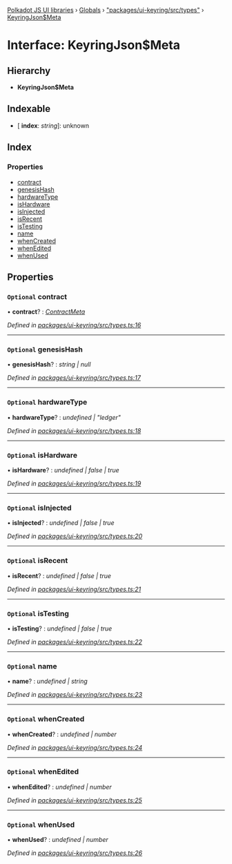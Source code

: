 [Polkadot JS UI libraries](../README.md) › [Globals](../globals.md) › ["packages/ui-keyring/src/types"](../modules/_packages_ui_keyring_src_types_.md) › [KeyringJson$Meta](_packages_ui_keyring_src_types_.keyringjson_meta.md)

# Interface: KeyringJson$Meta

## Hierarchy

* **KeyringJson$Meta**

## Indexable

* \[ **index**: *string*\]: unknown

## Index

### Properties

* [contract](_packages_ui_keyring_src_types_.keyringjson_meta.md#optional-contract)
* [genesisHash](_packages_ui_keyring_src_types_.keyringjson_meta.md#optional-genesishash)
* [hardwareType](_packages_ui_keyring_src_types_.keyringjson_meta.md#optional-hardwaretype)
* [isHardware](_packages_ui_keyring_src_types_.keyringjson_meta.md#optional-ishardware)
* [isInjected](_packages_ui_keyring_src_types_.keyringjson_meta.md#optional-isinjected)
* [isRecent](_packages_ui_keyring_src_types_.keyringjson_meta.md#optional-isrecent)
* [isTesting](_packages_ui_keyring_src_types_.keyringjson_meta.md#optional-istesting)
* [name](_packages_ui_keyring_src_types_.keyringjson_meta.md#optional-name)
* [whenCreated](_packages_ui_keyring_src_types_.keyringjson_meta.md#optional-whencreated)
* [whenEdited](_packages_ui_keyring_src_types_.keyringjson_meta.md#optional-whenedited)
* [whenUsed](_packages_ui_keyring_src_types_.keyringjson_meta.md#optional-whenused)

## Properties

### `Optional` contract

• **contract**? : *[ContractMeta](_packages_ui_keyring_src_types_.contractmeta.md)*

*Defined in [packages/ui-keyring/src/types.ts:16](https://github.com/polkadot-js/ui/blob/e24cf096/packages/ui-keyring/src/types.ts#L16)*

___

### `Optional` genesisHash

• **genesisHash**? : *string | null*

*Defined in [packages/ui-keyring/src/types.ts:17](https://github.com/polkadot-js/ui/blob/e24cf096/packages/ui-keyring/src/types.ts#L17)*

___

### `Optional` hardwareType

• **hardwareType**? : *undefined | "ledger"*

*Defined in [packages/ui-keyring/src/types.ts:18](https://github.com/polkadot-js/ui/blob/e24cf096/packages/ui-keyring/src/types.ts#L18)*

___

### `Optional` isHardware

• **isHardware**? : *undefined | false | true*

*Defined in [packages/ui-keyring/src/types.ts:19](https://github.com/polkadot-js/ui/blob/e24cf096/packages/ui-keyring/src/types.ts#L19)*

___

### `Optional` isInjected

• **isInjected**? : *undefined | false | true*

*Defined in [packages/ui-keyring/src/types.ts:20](https://github.com/polkadot-js/ui/blob/e24cf096/packages/ui-keyring/src/types.ts#L20)*

___

### `Optional` isRecent

• **isRecent**? : *undefined | false | true*

*Defined in [packages/ui-keyring/src/types.ts:21](https://github.com/polkadot-js/ui/blob/e24cf096/packages/ui-keyring/src/types.ts#L21)*

___

### `Optional` isTesting

• **isTesting**? : *undefined | false | true*

*Defined in [packages/ui-keyring/src/types.ts:22](https://github.com/polkadot-js/ui/blob/e24cf096/packages/ui-keyring/src/types.ts#L22)*

___

### `Optional` name

• **name**? : *undefined | string*

*Defined in [packages/ui-keyring/src/types.ts:23](https://github.com/polkadot-js/ui/blob/e24cf096/packages/ui-keyring/src/types.ts#L23)*

___

### `Optional` whenCreated

• **whenCreated**? : *undefined | number*

*Defined in [packages/ui-keyring/src/types.ts:24](https://github.com/polkadot-js/ui/blob/e24cf096/packages/ui-keyring/src/types.ts#L24)*

___

### `Optional` whenEdited

• **whenEdited**? : *undefined | number*

*Defined in [packages/ui-keyring/src/types.ts:25](https://github.com/polkadot-js/ui/blob/e24cf096/packages/ui-keyring/src/types.ts#L25)*

___

### `Optional` whenUsed

• **whenUsed**? : *undefined | number*

*Defined in [packages/ui-keyring/src/types.ts:26](https://github.com/polkadot-js/ui/blob/e24cf096/packages/ui-keyring/src/types.ts#L26)*
